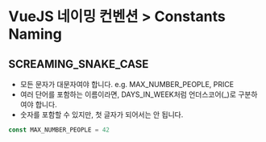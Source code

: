 # VueJS 네이밍 컨벤션 > Constants Naming

## SCREAMING_SNAKE_CASE
- 모든 문자가 대문자여야 합니다. e.g. MAX_NUMBER_PEOPLE, PRICE
- 여러 단어를 포함하는 이름이라면, DAYS_IN_WEEK처럼 언더스코어(_)로 구분하여야 합니다.
- 숫자를 포함할 수 있지만, 첫 글자가 되어서는 안 됩니다.

```js
const MAX_NUMBER_PEOPLE = 42
```
